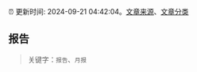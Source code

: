 :alarm_clock: 更新时间: 2024-09-21 04:42:04。[文章来源](/README.md)、[文章分类](/TAGS.md)

## 报告


> 关键字：`报告`、`月报`



